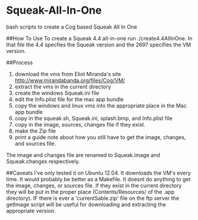 Squeak-All-In-One
=================

bash scripts to create a Cog based Squeak All In One

##How To Use
To create a Squeak 4.4 all-in-one run ./create4.4AllInOne.  In that file the 4.4 specfies the Squeak version and the 2697 specifies the VM version.

##Process
1. download the vms from Eliot Miranda's site http://www.mirandabanda.org/files/Cog/VM/
2. extract the vms in the current directory
4. create the windows Squeak.ini file
5. edit the Info.plist file for the mac app bundle
5. copy the windows and linux vms into the appropriate place in the Mac app bundle
6. copy in the squeak.sh, Squeak.ini, splash.bmp, and Info.plist file
7. copy in the image, sources, changes file if they exist.
7. make the Zip file
8. print a guide note about how you still have to get the image, changes, and sources file. 

The image and changes file are renamed to Squeak.image and Squeak.changes respectively. 

##Caveats
I've only tested it on Ubuntu 12.04.  It downloads the VM's every time.  It would probably be better as a Makefile.  It doesnt do anything to get the image, changes, or sources file.  If they exist in the current directory they will be put in the proper place (Contents/Resources/ of the .app directory).  IF there is ever a 'currentSable.zip' file on the ftp server the getImage script will be useful for downloading and extracting the appropriate version.
